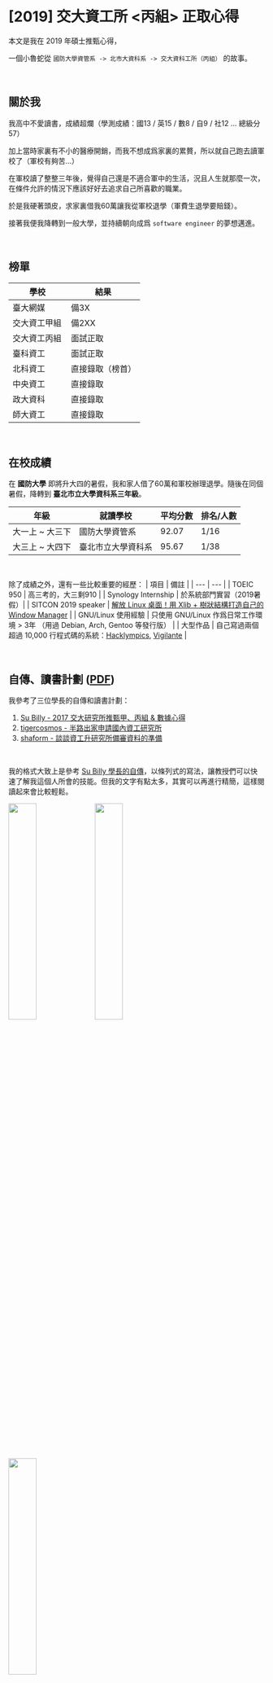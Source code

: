 # [2019] 交大資工所 <丙組> 正取心得

本文是我在 2019 年碩士推甄心得，

一個小魯蛇從 `國防大學資管系 -> 北市大資科系 -> 交大資科工所（丙組）` 的故事。

<br>

## 關於我
我高中不愛讀書，成績超爛（學測成績：國13 / 英15 / 數8 / 自9 / 社12 ... 總級分57）

加上當時家裏有不小的醫療開銷，而我不想成爲家裏的累贅，所以就自己跑去讀軍校了（軍校有夠苦...）

在軍校讀了整整三年後，覺得自己還是不適合軍中的生活，況且人生就那麼一次，在條件允許的情況下應該好好去追求自己所喜歡的職業。

於是我硬著頭皮，求家裏借我60萬讓我從軍校退學（軍費生退學要賠錢）。

接著我便我降轉到一般大學，並持續朝向成爲 `software engineer` 的夢想邁進。

<br>

## 榜單
| 學校 | 結果 |
| --- | --- |
| 臺大網媒 | 備3X |
| 交大資工甲組 | 備2XX |
| 交大資工丙組 | 面試正取 |
| 臺科資工 | 面試正取 |
| 北科資工 | 直接錄取（榜首） |
| 中央資工 | 直接錄取 |
| 政大資科 | 直接錄取 |
| 師大資工 | 直接錄取 |

<br>

## 在校成績
在 **國防大學** 即將升大四的暑假，我和家人借了60萬和軍校辦理退學。隨後在同個暑假，降轉到 **臺北市立大學資科系三年級**。

| 年級 | 就讀學校 | 平均分數 | 排名/人數 |
| --- | --- | --- | --- |
| 大一上 ~ 大三下 | 國防大學資管系 | 92.07 | 1/16 |
| 大三上 ~ 大四下 | 臺北市立大學資科系 | 95.67 | 1/38 |

<br>

除了成績之外，還有一些比較重要的經歷：
| 項目 | 備註 |
| --- | --- |
| TOEIC 950 | 高三考的，大三剩910 |
| Synology Internship | 於系統部門實習（2019暑假）|
| SITCON 2019 speaker | [解放 Linux 桌面！用 Xlib + 樹狀結構打造自己的 Window Manager](https://sitcon.org/2019/agenda/f7b2dd20-0257-421d-9335-a4a76cf4d142) |
| GNU/Linux 使用經驗 | 只使用 GNU/Linux 作爲日常工作環境 > 3年 （用過 Debian, Arch, Gentoo 等發行版） |
| 大型作品 | 自己寫過兩個超過 10,000 行程式碼的系統：[Hacklympics](https://github.com/aesophor/hacklympics), [Vigilante](https://github.com/aesophor/vigilante) |

<br>

## 自傳、讀書計劃 ([PDF](https://drive.google.com/file/d/1SVwwxm0VccIGnkcgs0Kiq7An1TWEY_RA/view?usp=sharing))
我參考了三位學長的自傳和讀書計劃：
1. [Su Billy - 2017 交大研究所推甄甲、丙組 & 數據心得](https://medium.com/@g4691821/2017-%E4%BA%A4%E5%A4%A7%E7%A0%94%E7%A9%B6%E6%89%80%E6%8E%A8%E7%94%84%E7%94%B2-%E4%B8%99%E7%B5%84-%E6%95%B8%E6%93%9A%E5%BF%83%E5%BE%97-de49ad2d93c)
2. [tigercosmos - 半路出家申請國內資工研究所](https://tigercosmos.xyz/post/2018/11/apply_nctu/)
3. [shaform - 談談資工升研究所備審資料的準備](https://island.shaform.com/zh/2012/11/16/application-for-graduate-school/)

<br>

我的格式大致上是參考 [Su Billy 學長的自傳](https://medium.com/@g4691821/2017-%E4%BA%A4%E5%A4%A7%E7%A0%94%E7%A9%B6%E6%89%80%E6%8E%A8%E7%94%84%E7%94%B2-%E4%B8%99%E7%B5%84-%E6%95%B8%E6%93%9A%E5%BF%83%E5%BE%97-de49ad2d93c)，以條列式的寫法，讓教授們可以快速了解我這個人所會的技能。但我的文字有點太多，其實可以再進行精簡，這樣閱讀起來會比較輕鬆。

<img src="https://i.imgur.com/O8RB1xO.png" width="33%"> <img src="https://i.imgur.com/q2dK5D0.png" width="33%"> <img src="https://i.imgur.com/o7wAQUV.png" width="33%">

根據許多學長姐的經驗，感覺推甄非常重視校名和成績，所以我用較大篇幅來介紹自己的程式作品。我想讓教授們知道，**雖然我的校名不如人，但我想在這份自傳中展現我四年來的決心、毅力與努力。除了在校成績是第一名外，我更花費了所有自己可支配的時間去經營自己的作品，並且曾有幸獲得 Synology 的認可，取得系統部門的實習機會（真的很感謝群暉的主管）**

([完整 pdf 下載按我](https://drive.google.com/file/d/1SVwwxm0VccIGnkcgs0Kiq7An1TWEY_RA/view?usp=sharing))

<br>

## 推薦信
當時看到 Su Billy 的文章，得知 jserv 老師可以幫學生看申請研究所的自傳，所以就厚著臉皮密了[jserv的粉專](https://www.facebook.com/JservFans/)。
其實最初密粉專的時候，單純只是想請 jserv 幫我看看我的自傳就好了，沒想到老師居然還願意幫我寫推薦信，真的很開心又很感動 QQ

以下是粉專的公告內容：

> #免費協助準備研究所推薦甄試 #撰寫推薦信
> 兩年前開始，jserv 著手協助學生準備研究所推薦甄試，已有幾位受益，今年我們會繼續這樣的服務，一樣免費 (讓學生有更好的出路，才是教育該做的事)，幫你撰寫推薦信和協助調整備審資料。
> 以下學生優先處理 (其一即可)，請有需要的學生透過 Facebook 發私人訊息給 Jserv與他愉快的小夥伴:
> 1. 和 jserv 合作過開發開放原始碼專案，不限於程式碼協作，也有文件撰寫、錯誤回報等;
> 2. 修過成功大學系統軟體系列課程的學生，或者透過網路參與，能提出兩項以上完整的程式作業者;
> 3. 對開放原始碼專案做出程式貢獻，能舉出具體成果者;
> 4. 開發過作業系統核心、編譯器，或者虛擬機器等專案，並且將成果開放原始碼出來者;
> 來訊前，請詳閱經驗分享的案例，並附上備審資料草稿和欲推甄的研究所 (只接受交大資工所和台大資工所)。

<br>

## 面試：交大資工丙（筆試+口試）
筆試的部分是「性向測驗」，我記得是一張A3雙面的試卷，題目類型包山包海，如：程式語言、演算法、資料結構、web、security、design pattern、linux kernel。（題目：https://hackmd.io/@splitline/BkALfYY5r ，感謝 @splitline 大大等人的整理）

口試的部分，一開始被問到我的 [X11 Tiling window manager](https://github.com/aesophor/wmderland) 所用到的資料結構和演算法。接下來被問了大概七個 C++11 的問題，但當時有蠻多題是我不會的（因爲我在自傳上寫了自己的 skill set 包含 C++11，加上我的C++算是自學的，當初寫的時候不知道天高地厚）。

一走出面試的那間研討室，想說大概沒機會了，所以回家刷 LeetCode 刷到半夜兩點...很希望隔天的臺科面試不要也爆炸了 QQ

<br>

## 面試：臺科資工
交大面試隔天，就是臺科資工的面試。這天的面試感覺蠻順利的，最後也如願正取。

面試第一關被問到 linux kernel SLAB allocators，我就大概說了自己對這個 topic 粗淺的理解（剛好之前玩 CTF 有接觸到）

面試第二關是 whiteboard coding interview，題目是寫一段 BFS (Breadth-First Search) 的 pseudo code 並和老師解說自己的程式碼。由於並沒有限制是 tree/graph，我就用 binary tree
舉例並寫了這段程式碼：
```
std::queue<TreeNode*> q;
q.push(root);

while (!q.empty()) {
  size_t size = q.size();
  
  for (size_t i = 0; i < size; i++) {
    TreeNode* node = q.front();
    // Do something with `node`
    q.pop();
        
    if (node->left)  q.push(node->left);
    if (node->right) q.push(node->right);
  }
}
```

<br>

## 結語
除了自身的努力外，我相信貴人也是很重要的成功條件。感謝一路上幫助我的家人、老師和朋友們，並且特別感謝 jserv 在百忙之中幫我看了自傳，甚至幫我寫了推薦信！

希望這篇文章也能幫助到要推甄研究所的你，如果之後你也如願正取，也可以寫一篇心得文幫助之後的學弟妹～
